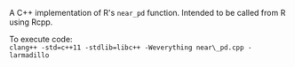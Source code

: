 A C++ implementation of R's `near_pd` function. Intended to be called from R using Rcpp. 

To execute code:  
`clang++ -std=c++11 -stdlib=libc++ -Weverything near\_pd.cpp -larmadillo`

